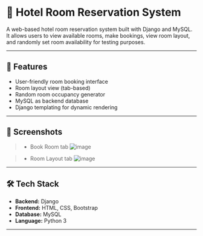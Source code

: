 # 🏨 Hotel Room Reservation System

A web-based hotel room reservation system built with Django and MySQL. It allows users to view available rooms, make bookings, view room layout, and randomly set room availability for testing purposes.

---

## 🚀 Features

- User-friendly room booking interface
- Room layout view (tab-based)
- Random room occupancy generator
- MySQL as backend database
- Django templating for dynamic rendering

---

## 📸 Screenshots

> - Book Room tab
  ![image](https://github.com/user-attachments/assets/a5b20fca-3e74-4c34-a991-98f79f20be8f)

> - Room Layout tab
  ![image](https://github.com/user-attachments/assets/34513bf4-4261-4ffa-a10d-ea6af885e15e)


---

## 🛠️ Tech Stack

- **Backend:** Django
- **Frontend:** HTML, CSS, Bootstrap
- **Database:** MySQL
- **Language:** Python 3

---
